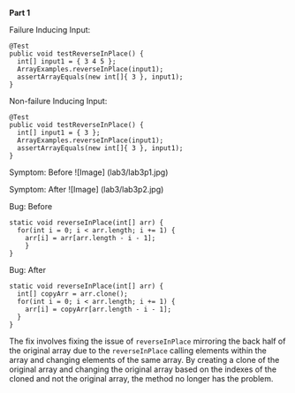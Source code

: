 **Part 1**

Failure Inducing Input:
```
@Test 
public void testReverseInPlace() {
  int[] input1 = { 3 4 5 };
  ArrayExamples.reverseInPlace(input1);
  assertArrayEquals(new int[]{ 3 }, input1);
}
```

Non-failure Inducing Input:
```
@Test 
public void testReverseInPlace() {
  int[] input1 = { 3 };
  ArrayExamples.reverseInPlace(input1);
  assertArrayEquals(new int[]{ 3 }, input1);
}
```

Symptom: Before
![Image] (lab3/lab3p1.jpg)

Symptom: After
![Image] (lab3/lab3p2.jpg)

Bug: Before
```
static void reverseInPlace(int[] arr) {
  for(int i = 0; i < arr.length; i += 1) {
    arr[i] = arr[arr.length - i - 1];
    }
}
```

Bug: After
```
static void reverseInPlace(int[] arr) {
  int[] copyArr = arr.clone();
  for(int i = 0; i < arr.length; i += 1) {
    arr[i] = copyArr[arr.length - i - 1];
  }
}
```

The fix involves fixing the issue of `reverseInPlace` mirroring the back half of the original array due to the `reverseInPlace` calling elements within the array and changing elements of the same array. By creating a clone of the original array and changing the original array based on the indexes of the cloned and not the original array, the method no longer has the problem.
